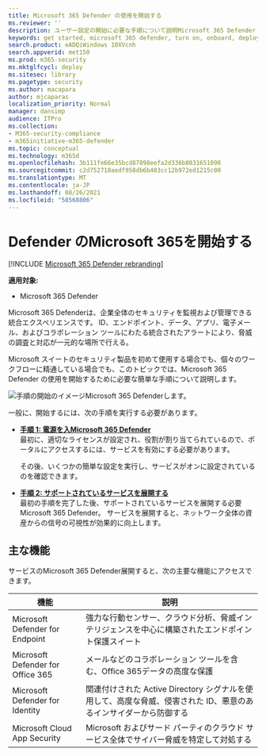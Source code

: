 ```yaml
---
title: Microsoft 365 Defender の使用を開始する
ms.reviewer: ''
description: ユーザー設定の開始に必要な手順について説明Microsoft 365 Defender
keywords: get started, microsoft 365 defender, turn on, onboard, deploy
search.product: eADQiWindows 10XVcnh
search.appverid: met150
ms.prod: m365-security
ms.mktglfcycl: deploy
ms.sitesec: library
ms.pagetype: security
ms.author: macapara
author: mjcaparas
localization_priority: Normal
manager: dansimp
audience: ITPro
ms.collection:
- M365-security-compliance
- m365initiative-m365-defender
ms.topic: conceptual
ms.technology: m365d
ms.openlocfilehash: 3b111fe66e35bcd87898eefa2d336b8031651098
ms.sourcegitcommit: c2d752718aedf958db6b403cc12b972ed1215c00
ms.translationtype: MT
ms.contentlocale: ja-JP
ms.lasthandoff: 08/26/2021
ms.locfileid: "58568806"
---
```

# <a name="get-started-with-microsoft-365-for-defender"></a>Defender のMicrosoft 365を開始する

[!INCLUDE [Microsoft 365 Defender rebranding](../includes/microsoft-defender.md)]

**適用対象:**
- Microsoft 365 Defender

Microsoft 365 Defenderは、企業全体のセキュリティを監視および管理できる統合エクスペリエンスです。 ID、エンドポイント、データ、アプリ、電子メール、およびコラボレーション ツールにわたる統合されたアラートにより、脅威の調査と対応が一元的な場所で行える。 

Microsoft スイートのセキュリティ製品を初めて使用する場合でも、個々のワークフローに精通している場合でも、このトピックでは、Microsoft 365 Defender の使用を開始するために必要な簡単な手順について説明します。

![手順の開始のイメージMicrosoft 365 Defenderします。](../../media/mtp/get-started-m365d.png)

一般に、開始するには、次の手順を実行する必要があります。

- **[手順 1: 電源を入Microsoft 365 Defender](m365d-enable.md)** <br>
    最初に、適切なライセンスが設定され、役割が割り当てられているので、ポータルにアクセスするには、サービスを有効にする必要があります。 

    その後、いくつかの簡単な設定を実行し、サービスがオンに設定されているのを確認できます。

- **[手順 2: サポートされているサービスを展開する](deploy-supported-services.md)** <br>
    最初の手順を完了した後、サポートされているサービスを展開する必要Microsoft 365 Defender。 サービスを展開すると、ネットワーク全体の資産からの信号の可視性が効果的に向上します。


## <a name="key-capabilities"></a>主な機能
サービスのMicrosoft 365 Defender展開すると、次の主要な機能にアクセスできます。


| 機能 | 説明 |
| ------ | ------ |
| Microsoft Defender for Endpoint | 強力な行動センサー、クラウド分析、脅威インテリジェンスを中心に構築されたエンドポイント保護スイート |
|Microsoft Defender for Office 365 | メールなどのコラボレーション ツールを含む、Office 365データの高度な保護 |
| Microsoft Defender for Identity | 関連付けされた Active Directory シグナルを使用して、高度な脅威、侵害された ID、悪意のあるインサイダーから防御する |
| Microsoft Cloud App Security | Microsoft およびサード パーティのクラウド サービス全体でサイバー脅威を特定して対処する |





